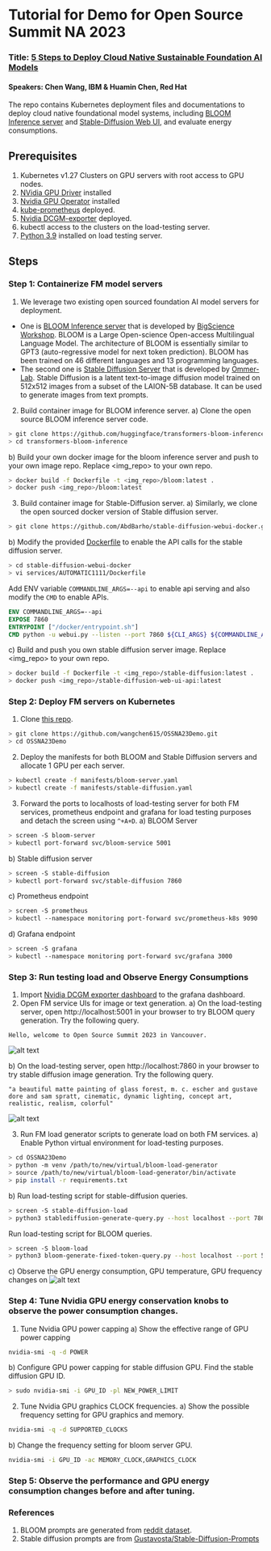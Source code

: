 # Tutorial for Demo for Open Source Summit NA 2023
### Title: [5 Steps to Deploy Cloud Native Sustainable Foundation AI Models](https://docs.google.com/presentation/d/187KrP5JIh6m9-5nD-pIiHkv7Tl0xznBg/edit?usp=sharing&ouid=108627907206289814808&rtpof=true&sd=true)
#### Speakers: Chen Wang, IBM & Huamin Chen, Red Hat
The repo contains Kubernetes deployment files and documentations to deploy cloud native foundational model systems, including
[BLOOM Inference server](https://github.com/huggingface/transformers-bloom-inference ) and 
[Stable-Diffusion Web UI](https://github.com/AbdBarho/stable-diffusion-webui-docker ), and evaluate energy consumptions.

## Prerequisites
1. Kubernetes v1.27 Clusters on GPU servers with root access to GPU nodes.
2. [NVidia GPU Driver](https://docs.nvidia.com/cuda/cuda-installation-guide-linux/) installed
3. [Nvidia GPU Operator](https://docs.nvidia.com/datacenter/cloud-native/gpu-operator/getting-started.html#operator-install-guide) installed
4. [kube-prometheus](https://github.com/prometheus-operator/kube-prometheus) deployed.
5. [Nvidia DCGM-exporter](https://github.com/NVIDIA/dcgm-exporter) deployed.
6. kubectl access to the clusters on the load-testing server.
7. [Python 3.9]() installed on load testing server.

## Steps
### Step 1: Containerize FM model servers
1. We leverage two existing open sourced foundation AI model servers for deployment. 

- One is [BLOOM Inference server](https://github.com/huggingface/transformers-bloom-inference)
that is developed by [BigScience Workshop](https://huggingface.co/bigscience). BLOOM is a Large Open-science Open-access Multilingual Language Model.
The architecture of BLOOM is essentially similar to GPT3 (auto-regressive model for next token prediction).
BLOOM has been trained on 46 different languages and 13 programming languages.
- The second one is [Stable Diffusion Server](https://github.com/CompVis/stable-diffusion) that is developed by 
[Ommer-Lab](https://ommer-lab.com/research/latent-diffusion-models/). Stable Diffusion is a latent text-to-image diffusion model 
trained on 512x512 images from a subset of the LAION-5B database. It can be used to generate images from text prompts.

2. Build container image for BLOOM inference server.
a) Clone the open source BLOOM inference server code.
```bash
> git clone https://github.com/huggingface/transformers-bloom-inference
> cd transformers-bloom-inference
```
b) Build your own docker image for the bloom inference server and push to your own image repo. Replace <img_repo> to your own repo.
```bash
> docker build -f Dockerfile -t <img_repo>/bloom:latest .
> docker push <img_repo>/bloom:latest
```

3. Build container image for Stable-Diffusion server.
a) Similarly, we clone the open sourced docker version of Stable diffusion server.
```bash
> git clone https://github.com/AbdBarho/stable-diffusion-webui-docker.git
```

b) Modify the provided [Dockerfile](https://github.com/AbdBarho/stable-diffusion-webui-docker/blob/master/services/AUTOMATIC1111/Dockerfile) 
to enable the API calls for the stable diffusion server.
```bash
> cd stable-diffusion-webui-docker
> vi services/AUTOMATIC1111/Dockerfile
```
Add ENV variable `COMMANDLINE_ARGS=--api` to enable api serving and also modify the `CMD` to enable APIs.
``` Dockerfile
ENV COMMANDLINE_ARGS=--api
EXPOSE 7860
ENTRYPOINT ["/docker/entrypoint.sh"]
CMD python -u webui.py --listen --port 7860 ${CLI_ARGS} ${COMMANDLINE_ARGS}
```

c) Build and push you own stable diffusion server image. Replace <img_repo> to your own repo.
```bash
> docker build -f Dockerfile -t <img_repo>/stable-diffusion:latest .
> docker push <img_repo>/stable-diffusion-web-ui-api:latest
```

### Step 2: Deploy FM servers on Kubernetes
1. Clone [this repo](https://github.com/wangchen615/OSSNA23Demo.git).
```bash
> git clone https://github.com/wangchen615/OSSNA23Demo.git
> cd OSSNA23Demo
```
2. Deploy the manifests for both BLOOM and Stable Diffusion servers and allocate 1 GPU per each server.
```bash
> kubectl create -f manifests/bloom-server.yaml
> kubectl create -f manifests/stable-diffusion.yaml
```
3. Forward the ports to localhosts of load-testing server for both FM services, prometheus endpoint and grafana for 
load testing purposes and detach the screen using `^+A+D`.
a) BLOOM Server
```bash
> screen -S bloom-server
> kubectl port-forward svc/bloom-service 5001
```
b) Stable diffusion server
```bash
> screen -S stable-diffusion
> kubectl port-forward svc/stable-diffusion 7860
```
c) Prometheus endpoint
```bash
> screen -S prometheus
> kubectl --namespace monitoring port-forward svc/prometheus-k8s 9090
```
d) Grafana endpoint
```bash
> screen -S grafana
> kubectl --namespace monitoring port-forward svc/grafana 3000
```

### Step 3: Run testing load and Observe Energy Consumptions
1. Import [Nvidia DCGM exporter dashboard](https://grafana.com/grafana/dashboards/12239-nvidia-dcgm-exporter-dashboard/) to the grafana dashboard.
2. Open FM service UIs for image or text generation.
a) On the load-testing server, open http://localhost:5001 in your browser to try BLOOM query generation. Try the following query.
```text
Hello, welcome to Open Source Summit 2023 in Vancouver.
```
![alt text](./docs/bloom-ui.png "BLOOM Web UI")


b) On the load-testing server, open http://localhost:7860 in your browser to try stable diffusion image generation. Try the following query.
```text
"a beautiful matte painting of glass forest, m. c. escher and gustave dore and sam spratt, cinematic, dynamic lighting, concept art, realistic, realism, colorful"
```
![alt text](./docs/stable-diffusion-ui.png "Stable Diffusion Server Web UI")

3. Run FM load generator scripts to generate load on both FM services.
a) Enable Python virtual environment for load-testing purposes.
```bash
> cd OSSNA23Demo
> python -m venv /path/to/new/virtual/bloom-load-generator
> source /path/to/new/virtual/bloom-load-generator/bin/activate
> pip install -r requirements.txt
```
b) Run load-testing script for stable-diffusion queries.
```bash
> screen -S stable-diffusion-load
> python3 stablediffusion-generate-query.py --host localhost --port 7860 --exp-name "oss-demo-SD" --metric-endpoint http://localhost:9090 --num-tests 20
```
Run load-testing script for BLOOM queries.
```bash
> screen -S bloom-load
> python3 bloom-generate-fixed-token-query.py --host localhost --port 5001 --exp-name "oss-demo-bloom" --metric-endpoint http://localhost:9090 --num-tests 20
```

c) Observe the GPU energy consumption, GPU temperature, GPU frequency changes on 
![alt text](./docs/dcgm-dashboard.png "DCGM Grafana Dashboard")

### Step 4: Tune Nvidia GPU energy conservation knobs to observe the power consumption changes.
1. Tune Nvidia GPU power capping
a) Show the effective range of GPU power capping
```bash
nvidia-smi -q -d POWER
```
b) Configure GPU power capping for stable diffusion GPU. Find the stable diffusion GPU ID.
```bash
> sudo nvidia-smi -i GPU_ID -pl NEW_POWER_LIMIT
```
2. Tune Nvidia GPU graphics CLOCK frequencies.
a) Show the possible frequency setting for GPU graphics and memory.
```bash
nvidia-smi -q -d SUPPORTED_CLOCKS
```
b) Change the frequency setting for bloom server GPU.
```bash
nvidia-smi -i GPU_ID -ac MEMORY_CLOCK,GRAPHICS_CLOCK
```

### Step 5: Observe the performance and GPU energy consumption changes before and after tuning.


### References
1. BLOOM prompts are generated from [reddit dataset](https://github.com/minimaxir/textgenrnn/blob/master/datasets/reddit_rarepuppers_politics_2000_context.csv).
2. Stable diffusion prompts are from [Gustavosta/Stable-Diffusion-Prompts](https://huggingface.co/datasets/Gustavosta/Stable-Diffusion-Prompts)